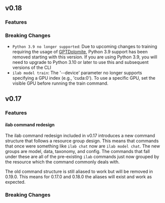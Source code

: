 ## v0.18

### Features

### Breaking Changes

* `Python 3.9 no longer supported`: Due to upcoming changes to training requiring the usage of [GPTDolomite](https://github.com/instructlab/GPTDolomite), Python 3.9 support has been removed starting with this version. If you are using Python 3.9, you will need to upgrade to Python 3.10 or later to use this and subsequent versions of the CLI
* `ilab model train`: The '--device' parameter no longer supports specifying a GPU index (e.g., 'cuda:0'). To use a specific GPU, set the visible GPU before running the train command.

## v0.17

### Features

#### ilab command redesign

The ilab command redesign included in v0.17 introduces a new command structure that follows a resource group design. This means that commands that once were something like `ilab chat` now are `ilab model chat`. The new groups are model, data, taxonomy, and config. The commands that fall under these are all of the pre-existing `ilab` commands just now grouped by the resource which the command commonly deals with.

The old command structure is still aliased to work but will be removed in 0.19.0. This means for 0.17.0 and 0.18.0 the aliases will exist and work as expected.

### Breaking Changes

